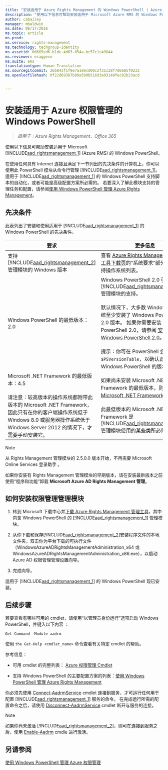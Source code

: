 ```yaml
---
title: "安装适用于 Azure Rights Management 的 Windows PowerShell | Azure RMS"
description: "使用以下信息可帮助安装适用于 Microsoft Azure RMS 的 Windows PowerShell。"
author: cabailey
manager: mbaldwin
ms.date: 08/17/2016
ms.topic: article
ms.prod: 
ms.service: rights-management
ms.technology: techgroup-identity
ms.assetid: 0d665ed6-b1de-4d63-854a-bc57c1c49844
ms.reviewer: esaggese
ms.suite: ems
translationtype: Human Translation
ms.sourcegitcommit: 26b043f1f9e7a1e0cd00c2f31c28f7d6685f0232
ms.openlocfilehash: 0f22d69387b89a590b516d3a93148fec82b23acd


---
```


# 安装适用于 Azure 权限管理的 Windows PowerShell

>*适用于：Azure Rights Management、Office 365*

使用以下信息可帮助安装适用于 Microsoft [!INCLUDE[aad_rightsmanagement_1](../includes/aad_rightsmanagement_1_md.md)] (Azure RMS) 的 Windows PowerShell。

在使用任何具有 Internet 连接且满足下一节列出的先决条件的计算机上，你可以使用此 PowerShell 模块从命令行管理 [!INCLUDE[aad_rightsmanagement_1](../includes/aad_rightsmanagement_1_md.md)]。 适用于 [!INCLUDE[aad_rightsmanagement_1](../includes/aad_rightsmanagement_1_md.md)] 的 Windows PowerShell 支持脚本的自动化，或者可能是高级配置方案所必需的。 若要深入了解此模块支持的管理任务和配置，请参阅[使用 Windows PowerShell 管理 Azure Rights Management](administer-powershell.md)。

## 先决条件
此表列出了安装和使用适用于 [!INCLUDE[aad_rightsmanagement_1](../includes/aad_rightsmanagement_1_md.md)] 的 Windows PowerShell 的先决条件。

|要求|更多信息|
|---------------|--------------------|
|支持[!INCLUDE[aad_rightsmanagement_2](../includes/aad_rightsmanagement_2_md.md)]管理模块的 Windows 版本|查看 [Azure Rights Management 管理工具下载页](http://go.microsoft.com/fwlink/?LinkId=257721)的“系统要求”部分中的受支持操作系统列表。|
|Windows PowerShell 的最低版本：2.0|Windows PowerShell 2.0 引入了对 [!INCLUDE[aad_rightsmanagement_2](../includes/aad_rightsmanagement_2_md.md)] 管理模块的支持。<br /><br />默认情况下，大多数 Windows 操作系统至少安装了 Windows PowerShell 2.0 版本。 如果你需要安装 Windows PowerShell 2.0，请参阅 [安装 Windows PowerShell 2.0](http://msdn.microsoft.com/library/ff637750.aspx)。<br /><br />提示：你可在 PowerShell 会话中键入 `$PSVersionTable`，以确认正在运行的 Windows PowerShell 的版本。|
|Microsoft .NET Framework 的最低版本：4.5<br /><br />请注意：较高版本的操作系统都附带此版本的 Microsoft .NET Framework，因此只有在你的客户端操作系统低于 Windows 8.0 或服务器操作系统低于 Windows Server 2012 的情况下，才需要手动安装它。|如果尚未安装 Microsoft .NET Framework 的最低版本，则可下载 [Microsoft .NET Framework 4.5](http://www.microsoft.com/download/details.aspx?id=30653)。<br /><br />此最低版本的 Microsoft .NET Framework 是 [!INCLUDE[aad_rightsmanagement_2](../includes/aad_rightsmanagement_2_md.md)] 管理模块使用的某些类所必需的。|

> [!NOTE]
> 从 Rights Management 管理模块的 2.5.0.0 版本开始，不再需要 Microsoft Online Services 登录助手 。
> 
> 如果你安装有 Rights Management 管理模块的早期版本，请在安装最新版本之前使用“程序和功能”卸载 **Microsoft Azure AD Rights Management 管理**。


## 如何安装权限管理管理模块

1.  转到 Microsoft 下载中心并[下载 Azure Rights Management 管理工具](https://go.microsoft.com/fwlink/?LinkId=257721)，其中包含 Windows PowerShell 的 [!INCLUDE[aad_rightsmanagement_1](../includes/aad_rightsmanagement_1_md.md)] 管理模块。

2.  从你下载和保存[!INCLUDE[aad_rightsmanagement_2](../includes/aad_rightsmanagement_2_md.md)]安装程序文件的本地文件夹，双击你为平台下载的可执行文件（WindowsAzureADRightsManagementAdministration_x64 或 WindowsAzureADRightsManagementAdministration_x86.exe），以启动 Azure AD 权限管理管理设置向导。

3.  完成向导。

适用于 [!INCLUDE[aad_rightsmanagement_1](../includes/aad_rightsmanagement_1_md.md)] 的 Windows PowerShell 现已安装。

## 后续步骤
若要查看有哪些可用的 cmdlet，请使用“以管理员身份运行”选项启动 Windows PowerShell，并键入以下内容  ：

```
Get-Command -Module aadrm
```
使用 `the Get-Help <cmdlet_name>` 命令查看有关特定 cmdlet 的帮助。

参考信息：

-   可用 cmdlet 的完整列表： [Azure 权限管理 Cmdlet](https://msdn.microsoft.com/library/windowsazure/dn629398.aspx)

-   支持 Windows PowerShell 的主要配置方案的列表：[使用 Windows PowerShell 管理 Azure Rights Management](administer-powershell.md)

你必须先使用 [Connect-AadrmService](https://msdn.microsoft.com/library/windowsazure/dn629415.aspx) cmdlet 连接到服务，才可运行任何用于配置 [!INCLUDE[aad_rightsmanagement_1](../includes/aad_rightsmanagement_1_md.md)] 服务的命令。 在完成运行所需的配置命令之后，请使用 [Disconnect-AadrmService](https://msdn.microsoft.com/library/windowsazure/dn629416.aspx) cmdlet 断开与服务的连接。

> [!NOTE]
> 如果你尚未激活 [!INCLUDE[aad_rightsmanagement_2](../includes/aad_rightsmanagement_2_md.md)]，则可在连接到服务之后，使用 [Enable-Aadrm](https://msdn.microsoft.com/library/windowsazure/dn629412.aspx) cmdle 进行激活。

## 另请参阅
[使用 Windows PowerShell 管理 Azure 权限管理](administer-powershell.md)



<!--HONumber=Aug16_HO4-->


